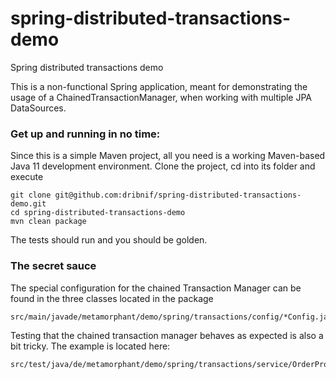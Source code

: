 # spring-distributed-transactions-demo
Spring distributed transactions demo

This is a non-functional Spring application, meant for demonstrating the usage of a ChainedTransactionManager, when 
working with multiple JPA DataSources.

### Get up and running in no time:

Since this is a simple Maven project, all you need is a working Maven-based Java 11 development environment.
Clone the project, cd into its folder and execute
 
    git clone git@github.com:dribnif/spring-distributed-transactions-demo.git
    cd spring-distributed-transactions-demo
    mvn clean package  
    
The tests should run and you should be golden.


### The secret sauce

The special configuration for the chained Transaction Manager can be found in the three classes located in the 
package

    src/main/javade/metamorphant/demo/spring/transactions/config/*Config.java
    
Testing that the chained transaction manager behaves as expected is also a bit tricky. The example is located here:

    src/test/java/de/metamorphant/demo/spring/transactions/service/OrderProcessorServiceTransactionHandlingTest.java

